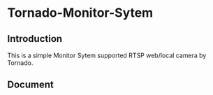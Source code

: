 # Tornado-Monitor-Sytem

## Introduction
This is a simple Monitor Sytem supported RTSP web/local camera by Tornado.

## Document
 